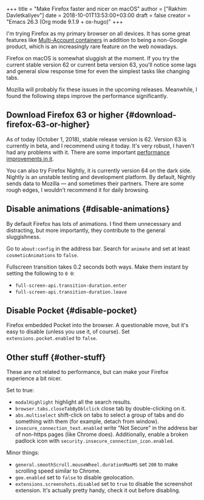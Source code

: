 +++
title = "Make Firefox faster and nicer on macOS"
author = ["Rakhim Davletkaliyev"]
date = 2018-10-01T13:53:00+03:00
draft = false
creator = "Emacs 26.3 (Org mode 9.1.9 + ox-hugo)"
+++

I'm trying Firefox as my primary browser on all devices. It has some great features like [Multi-Account containers](https://support.mozilla.org/en-US/kb/containers) in addition to being a non-Google product, which is an increasingly rare feature on the web nowadays.

Firefox on macOS is somewhat sluggish at the moment. If you try the current stable version 62 or current beta version 63, you'll notice some lags and general slow response time for even the simplest tasks like changing tabs.

Mozilla will probably fix these issues in the upcoming releases. Meanwhile, I found the following steps improve the performance significantly.


## Download Firefox 63 or higher {#download-firefox-63-or-higher}

As of today (October 1, 2018), stable release version is 62. Version 63 is currently in beta, and I recommend using it today. It's very robust, I haven't had any problems with it. There are some important [performance improvements in it](https://www.mozilla.org/en-US/firefox/63.0beta/releasenotes/).

You can also try Firefox Nightly, it is currently version 64 on the dark side. Nightly is an unstable testing and development platform. By default, Nightly sends data to Mozilla — and sometimes their partners. There are some rough edges, I wouldn't recommend it for daily browsing.


## Disable animations {#disable-animations}

By default Firefox has lots of animations. I find them unnecessary and distracting, but more importantly, they contribute to the general sluggishness.

Go to `about:config` in the address bar. Search for `animate` and set at least  `cosmeticAnimations` to `false`.

Fullscreen transition takes 0.2 seconds both ways. Make them instant by setting the following to `0 0`:

-   `full-screen-api.transition-duration.enter`
-   `full-screen-api.transition-duration.leave`


## Disable Pocket {#disable-pocket}

Firefox embedded Pocket into the browser. A questionable move, but it's easy to disable (unless you use it, of course). Set `extensions.pocket.enabled` to `false`.


## Other stuff {#other-stuff}

These are not related to performance, but can make your Firefox experience a bit nicer.

Set to true:

-   `modalHighlight` highlight all the search results.
-   `browser.tabs.closeTabByDblclick` close tab by double-clicking on it.
-   `abs.multiselect` shift-click on tabs to select a group of tabs and do something with them (for example, detach from window).
-   `insecure_connection_text.enabled` write "Not Secure" in the address bar of non-https pages (like Chrome does). Additionally, enable a broken padlock icon with `security.insecure_connection_icon.enabled`.

Minor things:

-   `general.smoothScroll.mouseWheel.durationMaxMS` set `200` to make scrolling speed similar to Chrome.
-   `geo.enabled` set to `false` to disable geolocation.
-   `extensions.screenshots.disabled` set to `true` to disable the screenshot extension. It's actually pretty handy, check it out before disabling.
